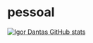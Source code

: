 # pessoal
[![Igor Dantas GitHub stats](https://github-readme-stats.vercel.app/api?username=igordantasgf)](https://github.com/anuraghazra/github-readme-stats)
